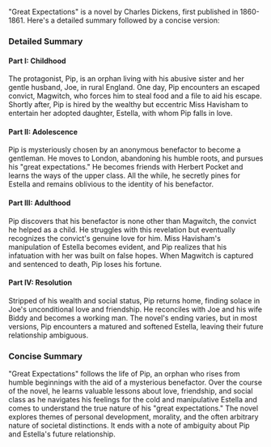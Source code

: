 "Great Expectations" is a novel by Charles Dickens, first published in 1860-1861. Here's a detailed summary followed by a concise version:

### Detailed Summary

#### Part I: Childhood
The protagonist, Pip, is an orphan living with his abusive sister and her gentle husband, Joe, in rural England. One day, Pip encounters an escaped convict, Magwitch, who forces him to steal food and a file to aid his escape. Shortly after, Pip is hired by the wealthy but eccentric Miss Havisham to entertain her adopted daughter, Estella, with whom Pip falls in love.

#### Part II: Adolescence
Pip is mysteriously chosen by an anonymous benefactor to become a gentleman. He moves to London, abandoning his humble roots, and pursues his "great expectations." He becomes friends with Herbert Pocket and learns the ways of the upper class. All the while, he secretly pines for Estella and remains oblivious to the identity of his benefactor.

#### Part III: Adulthood
Pip discovers that his benefactor is none other than Magwitch, the convict he helped as a child. He struggles with this revelation but eventually recognizes the convict's genuine love for him. Miss Havisham's manipulation of Estella becomes evident, and Pip realizes that his infatuation with her was built on false hopes. When Magwitch is captured and sentenced to death, Pip loses his fortune.

#### Part IV: Resolution
Stripped of his wealth and social status, Pip returns home, finding solace in Joe's unconditional love and friendship. He reconciles with Joe and his wife Biddy and becomes a working man. The novel's ending varies, but in most versions, Pip encounters a matured and softened Estella, leaving their future relationship ambiguous.

### Concise Summary
"Great Expectations" follows the life of Pip, an orphan who rises from humble beginnings with the aid of a mysterious benefactor. Over the course of the novel, he learns valuable lessons about love, friendship, and social class as he navigates his feelings for the cold and manipulative Estella and comes to understand the true nature of his "great expectations." The novel explores themes of personal development, morality, and the often arbitrary nature of societal distinctions. It ends with a note of ambiguity about Pip and Estella's future relationship.